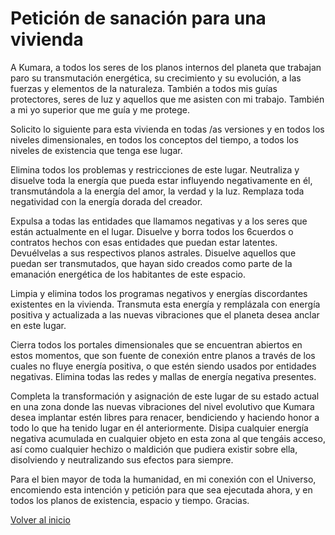 # Petición de sanación para una vivienda

A Kumara, a todos los seres de los planos internos del planeta que trabajan paro su transmutación energética, su crecimiento y su evolución, a las fuerzas y elementos de la naturaleza. También a todos mis guías protectores, seres de luz y aquellos que me asisten con mi trabajo. También a mi yo superior que me guía y me protege.

Solicito lo siguiente para esta vivienda en todas /as versiones y en todos los niveles dimensionales, en todos los conceptos del tiempo, a todos los niveles de existencia que tenga ese lugar.

Elimina todos los problemas y restricciones de este lugar. Neutraliza y disuelve toda la energía que pueda estar influyendo negativamente en él, transmutándola a la energía del amor, la verdad y la luz. Remplaza toda negatividad con la energía dorada del creador.

Expulsa a todas las entidades que llamamos negativas y a los seres que están actualmente en el lugar. Disuelve y borra todos los 6cuerdos o contratos hechos con esas entidades que puedan estar latentes. Devuélvelas a sus respectivos planos astrales. Disuelve aquellos que puedan ser transmutados, que hayan sido creados como parte de la emanación energética de los habitantes de este espacio. 

Limpia y elimina todos los programas negativos y energías discordantes existentes en la vivienda. Transmuta esta energía y remplázala con energía positiva y actualizada a las nuevas vibraciones que el planeta desea anclar en este lugar.

Cierra todos los portales dimensionales que se encuentran abiertos en estos momentos, que son fuente de conexión entre planos a través de los cuales no fluye energía positiva, o que estén siendo usados por entidades negativas. Elimina todas las redes y mallas de energía negativa presentes.

Completa la transformación y asignación de este lugar de su estado actual en una zona donde las nuevas vibraciones del nivel evolutivo que Kumara desea implantar estén libres para renacer, bendiciendo y haciendo honor a todo lo que ha tenido lugar en él anteriormente. Disipa cualquier energía negativa acumulada en cualquier objeto en esta zona al que tengáis acceso, así como cualquier hechizo o maldición que pudiera existir sobre ella, disolviendo y neutralizando sus efectos para siempre.

Para el bien mayor de toda la humanidad, en mi conexión con el Universo, encomiendo esta intención y petición para que sea ejecutada ahora, y en todos los planos de existencia, espacio y tiempo. Gracias.

[Volver al inicio](../index.md)
